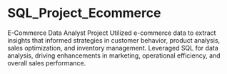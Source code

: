 # SQL_Project_Ecommerce
E-Commerce Data Analyst Project Utilized e-commerce data to extract insights that informed strategies in customer behavior, product analysis, sales optimization, and inventory management. Leveraged SQL for data analysis, driving enhancements in marketing, operational efficiency, and overall sales performance.
